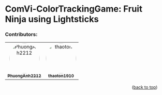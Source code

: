 # ComVi-ColorTrackingGame: Fruit Ninja using Lightsticks

### Contributors:

<table>
  <tr>
    <td align="center">
      <a href="https://github.com/PhuongAnh2212">
        <img src="https://avatars.githubusercontent.com/u/119726597?v=4" width="100" height="100" style="border-radius: 50%;" alt="PhuongAnh2212"/>
        <br />
        <sub><b>PhuongAnh2212</b></sub>
      </a>
    </td> 
    <td align="center">
      <a href="https://github.com/thaoton1910">
        <img src="https://avatars.githubusercontent.com/u/187097297?v=4" width="100" height="100" style="border-radius: 50%;" alt="thaoton"/>
        <br />
        <sub><b>thaoton1910</b></sub>
      </a>
    </td>
  </tr>
</table>

<p align="right">(<a href="#readme-top">back to top</a>)</p>
